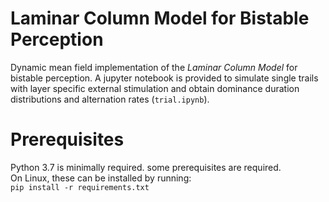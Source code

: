 # Laminar Column Model for Bistable Perception
Dynamic mean field implementation of the *Laminar Column Model* for bistable perception. A jupyter notebook is provided to simulate single trails with layer specific external stimulation and obtain dominance duration distributions and alternation rates (```trial.ipynb```).

# Prerequisites
Python 3.7 is minimally required. some prerequisites are required.  
On Linux, these can be installed by running:  
```pip install -r requirements.txt```
